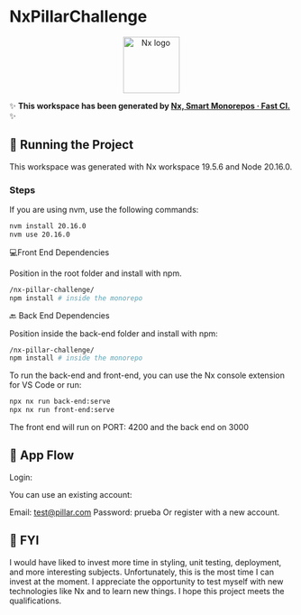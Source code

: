 # NxPillarChallenge

<p align="center">
  <a href="https://nx.dev" target="_blank" rel="noreferrer">
    <img src="https://raw.githubusercontent.com/nrwl/nx/master/images/nx-logo.png" width="100" alt="Nx logo">
  </a>
</p>

✨ **This workspace has been generated by [Nx, Smart Monorepos · Fast CI.](https://nx.dev)** ✨

## 🚀 Running the Project

This workspace was generated with Nx workspace 19.5.6 and Node 20.16.0.

### Steps

If you are using nvm, use the following commands:

```bash
nvm install 20.16.0
nvm use 20.16.0
```

💻Front End Dependencies

Position in the root folder and install with npm.

```bash
/nx-pillar-challenge/
npm install # inside the monorepo
```

🔙 Back End Dependencies

Position inside the back-end folder and install with npm:

```bash
/nx-pillar-challenge/
npm install # inside the monorepo
```

To run the back-end and front-end, you can use the Nx console extension for VS Code or run:

```bash
npx nx run back-end:serve
npx nx run front-end:serve
```

The front end will run on PORT: 4200 and the back end on 3000

## 🌟 App Flow

Login:

You can use an existing account:

Email: test@pillar.com
Password: prueba
Or register with a new account.

## 📝 FYI

I would have liked to invest more time in styling, unit testing, deployment, and more interesting subjects. Unfortunately, this is the most time I can invest at the moment. I appreciate the opportunity to test myself with new technologies like Nx and to learn new things. I hope this project meets the qualifications.
